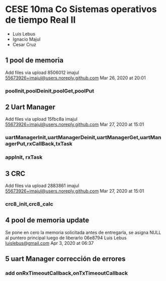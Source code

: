 # CESE 10ma Co Sistemas operativos de tiempo Real II
- Luis Lebus
- Ignacio Majul
- Cesar Cruz

## 1 pool de memoria

Add files via upload	8506012	imajul <55673926+imajul@users.noreply.github.com>	Mar 26, 2020 at 20:01
 ###  poolInit,poolDeinit,poolGet,poolPut


## 2 Uart Manager

 Add files via upload	15fbc8a	imajul <55673926+imajul@users.noreply.github.com>	Mar 27, 2020 at 15:01

 ### uartManagerInit,uartManagerDeinit,uartManagerGet,uartManagerPut,rxCallBack,txTask
 ### appInit, rxTask

## 3 CRC

Add files via upload	2883861	imajul <55673926+imajul@users.noreply.github.com>	Mar 27, 2020 at 15:01

### crc8_init,crc8_calc

## 4 pool de memoria update
Se pone en cero la memoria solicitada antes de entregarla, se asigna NULL al puntero principal luego de liberarlo	06e8794	Luis Lebus <luislebus@gmail.com>	Apr 3, 2020 at 06:37

## 5 uart Manager corrección de errores

### add onRxTimeoutCallback,onTxTimeoutCallback
